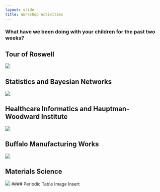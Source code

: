 ```yaml
---
layout: slide
title: Workshop Activities
---
```

### What have we been doing with your children for the past two weeks?

<section markdown="1">

## Tour of Roswell
<img src="{{site.baseurl}}/assets/images/roswell.png" style="margin: 0 auto;">

</section>

<section markdown="1">

## Statistics and Bayesian Networks

<img src="{{site.baseurl}}/assets/images/statistics.png" style="margin: 0 auto;">


</section>

<section markdown="1">


## Healthcare Informatics and Hauptman-Woodward Institute

<img src="{{site.baseurl}}/assets/images/bio.png" style="margin: 0 auto;">


</section>

<section markdown="1">

## Buffalo Manufacturing Works

<img src="{{site.baseurl}}/assets/images/bmw.png" style="margin: 0 auto;">

</section>


<section markdown="1">

## Materials Science
<img src="{{site.baseurl}}/assets/images/materials.png" style="margin: 0 auto;">
#### Periodic Table Image Insert

</section>
